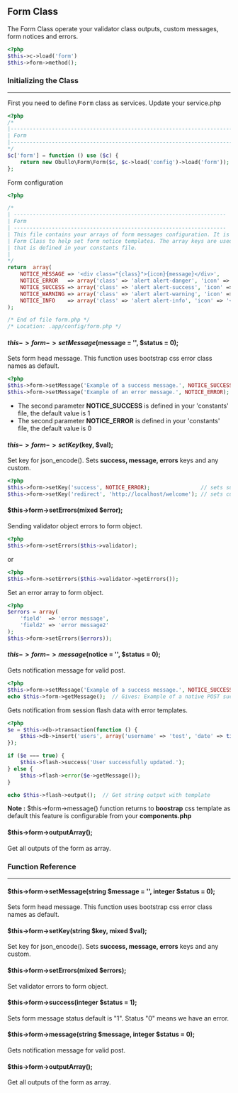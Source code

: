 
## Form Class

The Form Class operate your validator class outputs, custom messages, form notices and errors.

```php
<?php
$this->c->load('form')
$this->form->method();
```

### Initializing the Class

-------

First you need to define <kbd>Form</kbd> class as services. Update your service.php

```php
<?php
/*
|--------------------------------------------------------------------------
| Form
|--------------------------------------------------------------------------
*/
$c['form'] = function () use ($c) {
    return new Obullo\Form\Form($c, $c->load('config')->load('form'));
};
```
Form configuration

```php
<?php

/*
| -------------------------------------------------------------------
| Form
| -------------------------------------------------------------------
| This file contains your arrays of form messages configuration. It is used by the
| Form Class to help set form notice templates. The array keys are used to identify notices 
| that is defined in your constants file.
|
*/
return  array(
    NOTICE_MESSAGE => '<div class="{class}">{icon}{message}</div>',
    NOTICE_ERROR   => array('class' => 'alert alert-danger', 'icon' => '<span class="glyphicon glyphicon-remove-sign"></span>'),
    NOTICE_SUCCESS => array('class' => 'alert alert-success', 'icon' => '<span class="glyphicon glyphicon-ok-sign"></span> '),
    NOTICE_WARNING => array('class' => 'alert alert-warning', 'icon' => '<span class="glyphicon glyphicon-exclamation-sign"></span>'),
    NOTICE_INFO    => array('class' => 'alert alert-info', 'icon' => '<span class="glyphicon glyphicon-info-sign"></span> '),
);

/* End of file form.php */
/* Location: .app/config/form.php */
```

#### $this->form->setMessage($message = '', $status = 0);

Sets form head message. This function uses bootstrap css error class names as default.

```php
<?php
$this->form->setMessage('Example of a success message.', NOTICE_SUCCESS);
$this->form->setMessage('Example of an error message.', NOTICE_ERROR);
```

* The second parameter <b>NOTICE_SUCCESS</b> is defined in your 'constants' file, the default value is 1
* The second parameter <b>NOTICE_ERROR</b> is defined in your 'constants' file, the default value is 0

#### $this->form->setKey($key, $val);

Set key for json_encode(). Sets <b>success, message, errors</b> keys and any custom.

```php
<?php
$this->form->setKey('success', NOTICE_ERROR);				 // sets success key
$this->form->setKey('redirect', 'http://localhost/welcome'); // sets custom key
```

#### $this->form->setErrors(mixed $error);

Sending validator object errors to form object.

```php
<?php
$this->form->setErrors($this->validator);
```
or

```php
<?php
$this->form->setErrors($this->validator->getErrors());
```

Set an error array to form object.

```php
<?php
$errors = array(
	'field'  => 'error message',
	'field2' => 'error message2'
);
$this->form->setErrors($errors));
```

#### $this->form->message($notice = '', $status = 0);

Gets notification message for valid post.

```php
<?php
$this->form->setMessage('Example of a success message.', NOTICE_SUCCESS);
echo $this->form->getMessage();  // Gives: Example of a native POST success message.
```

Gets notification from session flash data with error templates.

```php
<?php
$e = $this->db->transaction(function () {
	$this->db->insert('users', array('username' => 'test', 'date' => time()));
});

if ($e === true) {
    $this->flash->success('User successfully updated.');
} else {
    $this->flash->error($e->getMessage());
}

echo $this->flash->output();  // Get string output with template
```

**Note :** $this->form->message() function returns to <b>boostrap</b> css template as default this feature is configurable from your <b>components.php</b>


#### $this->form->outputArray();

Get all outputs of the form as array.


### Function Reference

-----

#### $this->form->setMessage(string $message = '', integer $status = 0);

Sets form head message. This function uses bootstrap css error class names as default.

#### $this->form->setKey(string $key, mixed $val);

Set key for json_encode(). Sets <b>success, message, errors</b> keys and any custom.

#### $this->form->setErrors(mixed $errors);

Set validator errors to form object.

#### $this->form->success(integer $status = 1);

Sets form message status default is "1". Status "0" means we have an error.

#### $this->form->message(string $message, integer $status = 0);

Gets notification message for valid post.

#### $this->form->outputArray();

Get all outputs of the form as array.